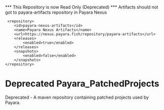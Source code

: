 *** This Repository is now Read Only (Deprecated) ***
Artifacts should not got to payara-artifacts repository in Payara Nexus
```
 <repository>
    <id>payara-nexus-artifacts</id>
    <name>Payara Nexus Artifacts</name>
    <url>https://nexus.payara.fish/repository/payara-artifacts</url>
    <releases>
        <enabled>true</enabled>
    </releases>
    <snapshots>
        <enabled>false</enabled>
    </snapshots>
</repository>
```

Deprecated Payara_PatchedProjects
======================

Deprecated - A maven repository containing patched projects used by Payara. 
